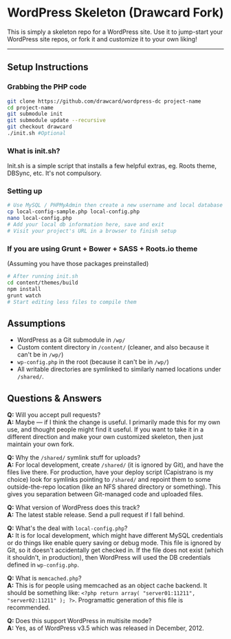 # WordPress Skeleton (Drawcard Fork)

This is simply a skeleton repo for a WordPress site. Use it to jump-start your WordPress site repos, or fork it and customize it to your own liking!

---

## Setup Instructions

### Grabbing the PHP code
```bash
git clone https://github.com/drawcard/wordpress-dc project-name
cd project-name
git submodule init
git submodule update --recursive
git checkout drawcard
./init.sh #Optional
```

### What is init.sh?
Init.sh is a simple script that installs a few helpful extras, eg. Roots theme, DBSync, etc. It's not compulsory.

### Setting up
```bash
# Use MySQL / PHPMyAdmin then create a new username and local database for the install
cp local-config-sample.php local-config.php
nano local-config.php
# Add your local db information here, save and exit
# Visit your project's URL in a browser to finish setup
```

### If you are using Grunt + Bower + SASS + Roots.io theme
(Assuming you have those packages preinstalled)

```bash
# After running init.sh
cd content/themes/build
npm install
grunt watch
# Start editing less files to compile them
```

## Assumptions

* WordPress as a Git submodule in `/wp/`
* Custom content directory in `/content/` (cleaner, and also because it can't be in `/wp/`)
* `wp-config.php` in the root (because it can't be in `/wp/`)
* All writable directories are symlinked to similarly named locations under `/shared/`.

## Questions & Answers

**Q:** Will you accept pull requests?  
**A:** Maybe — if I think the change is useful. I primarily made this for my own use, and thought people might find it useful. If you want to take it in a different direction and make your own customized skeleton, then just maintain your own fork.

**Q:** Why the `/shared/` symlink stuff for uploads?  
**A:** For local development, create `/shared/` (it is ignored by Git), and have the files live there. For production, have your deploy script (Capistrano is my choice) look for symlinks pointing to `/shared/` and repoint them to some outside-the-repo location (like an NFS shared directory or something). This gives you separation between Git-managed code and uploaded files.

**Q:** What version of WordPress does this track?  
**A:** The latest stable release. Send a pull request if I fall behind.

**Q:** What's the deal with `local-config.php`?  
**A:** It is for local development, which might have different MySQL credentials or do things like enable query saving or debug mode. This file is ignored by Git, so it doesn't accidentally get checked in. If the file does not exist (which it shouldn't, in production), then WordPress will used the DB credentials defined in `wp-config.php`.

**Q:** What is `memcached.php`?  
**A:** This is for people using memcached as an object cache backend. It should be something like: `<?php return array( "server01:11211", "server02:11211" ); ?>`. Programattic generation of this file is recommended.

**Q:** Does this support WordPress in multisite mode?  
**A:** Yes, as of WordPress v3.5 which was released in December, 2012.
